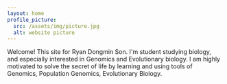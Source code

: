 ```yaml
---
layout: home
profile_picture:
  src: /assets/img/picture.jpg
  alt: website picture
---
```


<p>
  Welcome! This site for Ryan Dongmin Son. I'm student studying biology, and especially interested in Genomics and Evolutionary biology. I am highly motivated to solve the secret of life by learning and using tools of Genomics, Population Genomics, Evolutionary Biology. 

